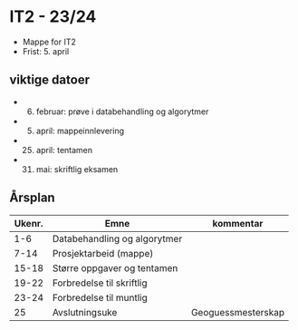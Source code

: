 # IT2 - 23/24

- Mappe for IT2
- Frist: 5. april

## viktige datoer

- 6. februar: prøve i databehandling og algorytmer
- 5. april: mappeinnlevering
- 25. april: tentamen
- 31. mai: skriftlig eksamen

## Årsplan

| Ukenr. | Emne                         | kommentar          |
| ------ | ---------------------------- | ------------------ |
| 1-6    | Databehandling og algorytmer |                    |
| 7-14   | Prosjektarbeid (mappe)       |                    |
| 15-18  | Større oppgaver og tentamen  |                    |
| 19-22  | Forbredelse til skriftlig    |                    |
| 23-24  | Forbredelse til muntlig      |                    |
| 25     | Avslutningsuke               | Geoguessmesterskap |